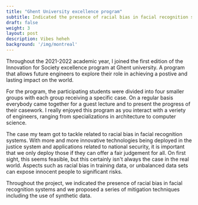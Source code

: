 ```yaml
---
title: "Ghent University excellence program"
subtitle: Indicated the presence of racial bias in facial recognition systems and proposed steps for mitigation
draft: false
weight: 3
layout: post
description: Vibes heheh
background: '/img/montreal'
---
```

Throughout the 2021-2022 academic year, I joined the first edition of the Innovation for Society excellence program at Ghent university. A program that allows future engineers to explore their role in achieving a postive and lasting impact on the world. 

For the program, the participating students were divided into four smaller groups with each group receiving a specific case. On a regular basis everybody came together for a guest lecture and to present the progress of their casework. I really enjoyed this program as you interact with a veriety of engineers, ranging from specializations in architecture to computer science.

The case my team got to tackle related to racial bias in facial recognition systems. With more and more innovative technologies being deployed in the justice system and applications related to national security, it is important that we only deploy those if they can offer a fair judgement for all. On first sight, this seems feasible, but this certainly isn't always the case in the real world. Aspects such as racial bias in training data, or unbalanced data sets can expose innocent people to significant risks. 

Throughout the project, we indicated the presence of racial bias in facial recognition systems and we proposed a series of mitigation techniques including the use of synthetic data.